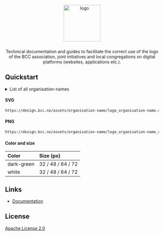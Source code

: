 <p align="center">
  <img alt="logo" src="https://design.bcc.no/assets/github/bcc_logo-secondary_dark-green.png" width="120" style="margin-bottom: 10px;">
</p>
<p align="center">Technical documentation and guides to facilitate the correct use of the logo of the BCC association, joint initiatives and local congregations on digital platforms (websites, applications etc.).</p>

## Quickstart

<details>
  <summary>List of all organisation-names</summary>

  #### Organisations 
  - bcc-media
  - bcc-event
  - bcc-a-team
  - bcc-fund
  - bcc-music
  - bcc-facilities

  #### Member organisations
  - bcc-norway

  #### Local churches
  - bcc-bergen
  - bcc-drammen-sande
  - bcc-eiker
  - bcc-grenland
  - bcc-hallingdal
  - bcc-hamar
  - bcc-harstad
  - bcc-honefoss
  - bcc-molde
  - bcc-maaloy
  - bcc-oslo-og-follo
  - bcc-sandefjord
  - bcc-stavanger
  - bcc-stord
  - bcc-sorlandet
  - bcc-tonsberg
  - bcc-valdres
  - bcc-ostfold

</details>

#### SVG

```bash
https://design.bcc.no/assets/organisation-name/logo_organisation-name.svg
```

#### PNG

```bash
https://design.bcc.no/assets/organisation-name/logo_organisation-name_color_size.png
```

#### Color and size

| **Color** | **Size** (px) | 
| :--- | :--- |
| dark-green | 32 / 48 / 64 / 72 |
| white | 32 / 48 / 64 / 72 |


## Links

- [Documentation](https://developer.bcc.no/bcc-design)

## License

[Apache License 2.0](LICENSE.md)